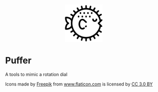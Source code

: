 <p align="center">
    <img src="Images/puffer.png" height="120" max-width="90%" alt="Mantis" />
</p>

# Puffer
A tools to mimic a rotation dial

<div>Icons made by <a href="https://www.freepik.com" title="Freepik">Freepik</a> from <a href="https://www.flaticon.com/" title="Flaticon">www.flaticon.com</a> is licensed by <a href="http://creativecommons.org/licenses/by/3.0/" title="Creative Commons BY 3.0" target="_blank">CC 3.0 BY</a></div>
